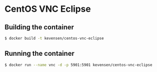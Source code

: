 # CentOS VNC Eclipse
## Building the container
```bash
$ docker build -t kevensen/centos-vnc-eclipse
```
## Running the container
```bash
$ docker run --name vnc -d -p 5901:5901 kevensen/centos-vnc-eclipse
```
